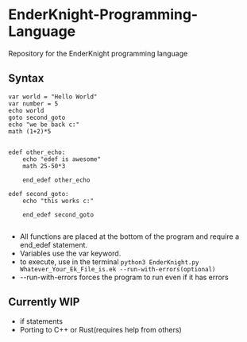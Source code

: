 # EnderKnight-Programming-Language
Repository for the EnderKnight programming language 


## Syntax 

```
var world = "Hello World"
var number = 5
echo world
goto second_goto
echo "we be back c:"
math (1+2)*5


edef other_echo:
    echo "edef is awesome"
    math 25-50*3
    
    end_edef other_echo

edef second_goto:
    echo "this works c:"

    end_edef second_goto
    
```
* All functions are placed at the bottom of the program and require a end_edef statement.
* Variables use the var keyword.
* to execute, use in the terminal `python3 EnderKnight.py Whatever_Your_Ek_File_is.ek --run-with-errors(optional)`
* --run-with-errors forces the program to run even if it has errors

## Currently WIP
* if statements
* Porting to C++ or Rust(requires help from others)
